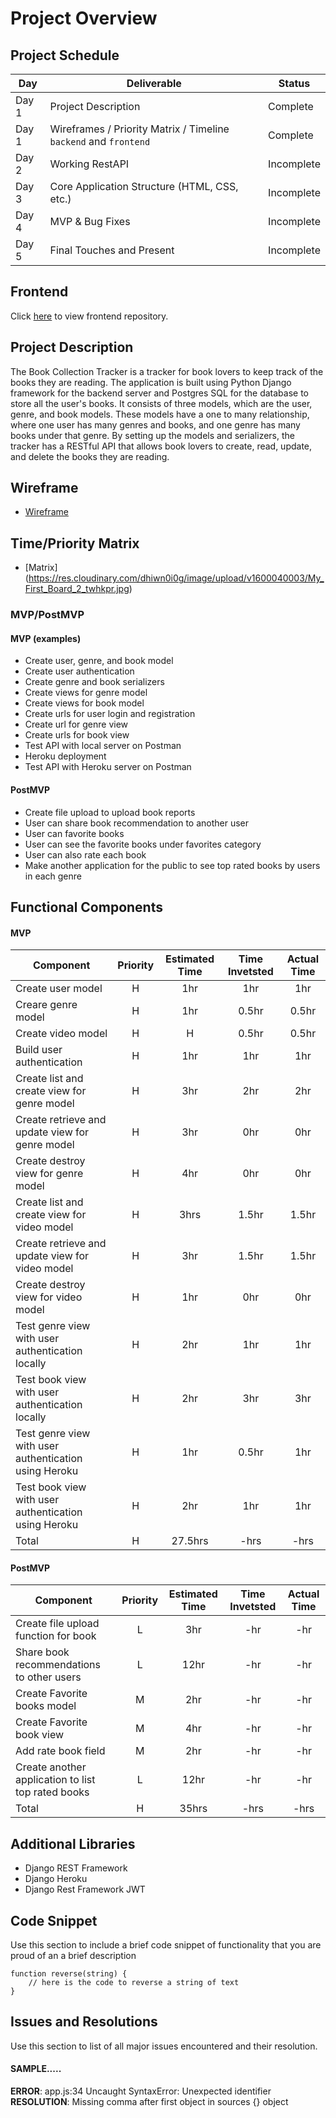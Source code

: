 # Project Overview

## Project Schedule

|  Day | Deliverable | Status
|---|---| ---|
|Day 1| Project Description | Complete
|Day 1| Wireframes / Priority Matrix / Timeline `backend` and `frontend`| Complete
|Day 2| Working RestAPI | Incomplete
|Day 3| Core Application Structure (HTML, CSS, etc.) | Incomplete
|Day 4| MVP & Bug Fixes | Incomplete
|Day 5| Final Touches and Present | Incomplete

## Frontend
Click [here](https://github.com/krislee/project4-frontend) to view frontend repository.

## Project Description

The Book Collection Tracker is a tracker for book lovers to keep track of the books they are reading. The application is built using Python Django framework for the backend server and Postgres SQL for the database to store all the user's books. It consists of three models, which are the user, genre, and book models. These models have a one to many relationship, where one user has many genres and books, and one genre has many books under that genre. By setting up the models and serializers, the tracker has a RESTful API that allows book lovers to create, read, update, and delete the books they are reading. 

## Wireframe

- [Wireframe](https://res.cloudinary.com/dhiwn0i0g/image/upload/v1600044219/Screen_Shot_2020-09-13_at_8.43.21_PM_wgkmuk.png)

## Time/Priority Matrix 
- [Matrix] (https://res.cloudinary.com/dhiwn0i0g/image/upload/v1600040003/My_First_Board_2_twhkpr.jpg)

### MVP/PostMVP 
#### MVP (examples)

- Create user, genre, and book model
- Create user authentication
- Create genre and book serializers
- Create views for genre model
- Create views for book model 
- Create urls for user login and registration
- Create url for genre view
- Create urls for book view
- Test API with local server on Postman
- Heroku deployment
- Test API with Heroku server on Postman

#### PostMVP 

- Create file upload to upload book reports
- User can share book recommendation to another user 
- User can favorite books
- User can see the favorite books under favorites category
- User can also rate each book
- Make another application for the public to see top rated books by users in each genre

## Functional Components
#### MVP

| Component | Priority | Estimated Time | Time Invetsted | Actual Time |
| --- | :---: |  :---: | :---: | :---: |
| Create user model | H | 1hr | 1hr | 1hr|
| Creare genre model | H | 1hr | 0.5hr | 0.5hr|
| Create video model | H | H | 0.5hr | 0.5hr|
| Build user authentication | H | 1hr| 1hr | 1hr |
| Create list and create view for genre model| H | 3hr | 2hr | 2hr|
| Create retrieve and update view for genre model| H | 3hr | 0hr | 0hr|
| Create destroy view for genre model| H | 4hr | 0hr | 0hr|
| Create list and create view for video model | H | 3hrs| 1.5hr | 1.5hr |
| Create retrieve and update view for video model | H | 3hr | 1.5hr | 1.5hr|
| Create destroy view for video model | H | 1hr | 0hr | 0hr|
| Test genre view with user authentication locally| H | 2hr | 1hr | 1hr|
| Test book view with user authentication locally| H | 2hr | 3hr | 3hr|
| Test genre view with user authentication using Heroku| H | 1hr | 0.5hr | 1hr|
| Test book view with user authentication using Heroku| H | 2hr | 1hr | 1hr|
| Total | H | 27.5hrs| -hrs | -hrs |

#### PostMVP

| Component | Priority | Estimated Time | Time Invetsted | Actual Time |
| --- | :---: |  :---: | :---: | :---: |
| Create file upload function for book | L | 3hr | -hr | -hr|
| Share book recommendations to other users | L | 12hr | -hr | -hr|
| Create Favorite books model | M | 2hr | -hr | -hr|
| Create Favorite book view | M | 4hr | -hr | -hr|
| Add rate book field| M | 2hr | -hr | -hr|
| Create another application to list top rated books | L | 12hr | -hr | -hr|
| Total | H | 35hrs| -hrs | -hrs |

## Additional Libraries

- Django REST Framework
- Django Heroku
- Django Rest Framework JWT

## Code Snippet

Use this section to include a brief code snippet of functionality that you are proud of an a brief description  

```
function reverse(string) {
	// here is the code to reverse a string of text
}
```

## Issues and Resolutions
 Use this section to list of all major issues encountered and their resolution.

#### SAMPLE.....
**ERROR**: app.js:34 Uncaught SyntaxError: Unexpected identifier                                
**RESOLUTION**: Missing comma after first object in sources {} object



